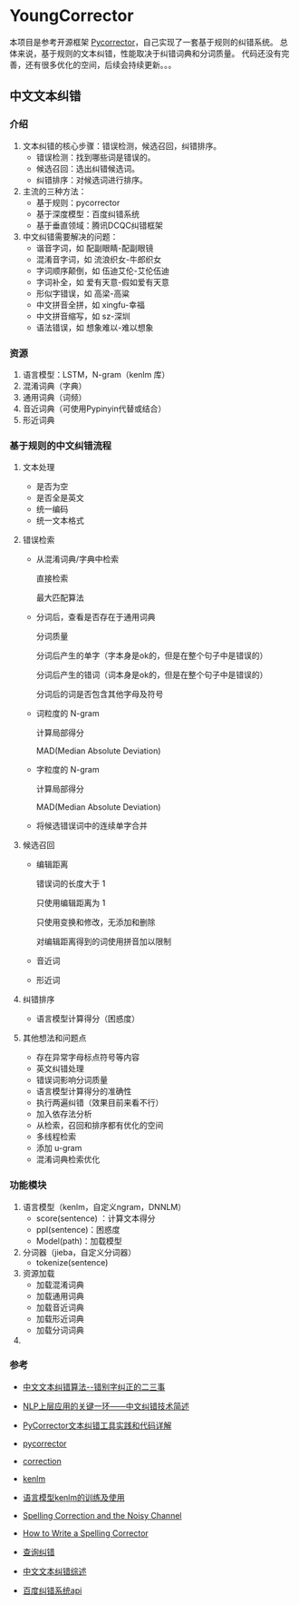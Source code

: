 # YoungCorrector
本项目是参考开源框架 [Pycorrector](https://github.com/shibing624/pycorrector)，自己实现了一套基于规则的纠错系统。
总体来说，基于规则的文本纠错，性能取决于纠错词典和分词质量。
代码还没有完善，还有很多优化的空间，后续会持续更新。。。

## 中文文本纠错
### 介绍

1. 文本纠错的核心步骤：错误检测，候选召回，纠错排序。
   * 错误检测：找到哪些词是错误的。
   * 候选召回：选出纠错候选词。
   * 纠错排序：对候选词进行排序。
2. 主流的三种方法：
   * 基于规则：pycorrector
   * 基于深度模型：百度纠错系统
   * 基于垂直领域：腾讯DCQC纠错框架
3. 中文纠错需要解决的问题：
   * 谐音字词，如 配副眼睛-配副眼镜
   * 混淆音字词，如 流浪织女-牛郎织女
   * 字词顺序颠倒，如 伍迪艾伦-艾伦伍迪
   * 字词补全，如 爱有天意-假如爱有天意
   * 形似字错误，如 高梁-高粱
   * 中文拼音全拼，如 xingfu-幸福
   * 中文拼音缩写，如 sz-深圳
   * 语法错误，如 想象难以-难以想象


### 资源

1. 语言模型：LSTM，N-gram（kenlm 库）
2. 混淆词典（字典）
3. 通用词典（词频）
4. 音近词典（可使用Pypinyin代替或结合）
5. 形近词典


### 基于规则的中文纠错流程

1. 文本处理

   * 是否为空
   * 是否全是英文
   * 统一编码
   * 统一文本格式

2. 错误检索

   * 从混淆词典/字典中检索

     直接检索

     最大匹配算法

   * 分词后，查看是否存在于通用词典

     分词质量

     分词后产生的单字（字本身是ok的，但是在整个句子中是错误的）

     分词后产生的错词（词本身是ok的，但是在整个句子中是错误的）

     分词后的词是否包含其他字母及符号

   * 词粒度的 N-gram

     计算局部得分

     MAD(Median Absolute Deviation)

   * 字粒度的 N-gram

     计算局部得分

     MAD(Median Absolute Deviation)

   * 将候选错误词中的连续单字合并

3. 候选召回

   * 编辑距离

     错误词的长度大于 1

     只使用编辑距离为 1

     只使用变换和修改，无添加和删除

     对编辑距离得到的词使用拼音加以限制

   * 音近词

   * 形近词

4. 纠错排序

   * 语言模型计算得分（困惑度）


6. 其他想法和问题点

   * 存在异常字母标点符号等内容
   * 英文纠错处理
   * 错误词影响分词质量
   * 语言模型计算得分的准确性
   * 执行两遍纠错（效果目前来看不行）
   * 加入依存法分析
   * 从检索，召回和排序都有优化的空间
   * 多线程检索
   * 添加 u-gram
   * 混淆词典检索优化



### 功能模块

1. 语言模型（kenlm，自定义ngram，DNNLM）
   * score(sentence) ：计算文本得分
   * ppl(sentence)：困惑度
   * Model(path)：加载模型
2. 分词器（jieba，自定义分词器）
   * tokenize(sentence)
3. 资源加载
   * 加载混淆词典
   * 加载通用词典
   * 加载音近词典
   * 加载形近词典
   * 加载分词词典
4.



### 参考

* [中文文本纠错算法--错别字纠正的二三事](https://zhuanlan.zhihu.com/p/40806718)

* [NLP上层应用的关键一环——中文纠错技术简述](https://zhuanlan.zhihu.com/p/82807092)

* [PyCorrector文本纠错工具实践和代码详解](https://zhuanlan.zhihu.com/p/138981644)

* [pycorrector](https://github.com/shibing624/pycorrector)

* [correction](https://github.com/ccheng16/correction)

* [kenlm](https://github.com/kpu/kenlm)

* [语言模型kenlm的训练及使用](https://www.cnblogs.com/zidiancao/p/6067147.html)

* [Spelling Correction and the Noisy Channel](https://web.stanford.edu/class/cs124/lec/spelling.pdf)

* [How to Write a Spelling Corrector](https://norvig.com/spell-correct.html)

* [查询纠错](https://github.com/liuhuanyong/QueryCorrection)

* [中文文本纠错综述](https://blog.csdn.net/sinat_26917383/article/details/86737361)

* [百度纠错系统api](https://ai.baidu.com/tech/nlp/text_corrector)





